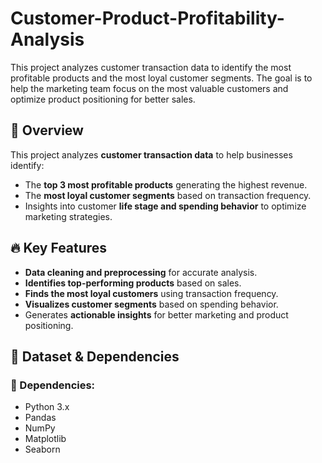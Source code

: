 # Customer-Product-Profitability-Analysis
This project analyzes customer transaction data to identify the most profitable products and the most loyal customer segments. The goal is to help the marketing team focus on the most valuable customers and optimize product positioning for better sales.

## 📌 Overview
This project analyzes **customer transaction data** to help businesses identify:
- The **top 3 most profitable products** generating the highest revenue.
- The **most loyal customer segments** based on transaction frequency.
- Insights into customer **life stage and spending behavior** to optimize marketing strategies.

## 🔥 Key Features
- **Data cleaning and preprocessing** for accurate analysis.
- **Identifies top-performing products** based on sales.
- **Finds the most loyal customers** using transaction frequency.
- **Visualizes customer segments** based on spending behavior.
- Generates **actionable insights** for better marketing and product positioning.

## 📂 Dataset & Dependencies
### 🔧 Dependencies:
- Python 3.x
- Pandas
- NumPy
- Matplotlib
- Seaborn


